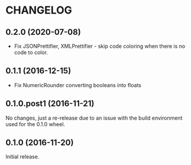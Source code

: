 # CHANGELOG

## 0.2.0 (2020-07-08)

 - Fix JSONPrettifier, XMLPrettifier - skip code coloring when there is no code to color.

## 0.1.1 (2016-12-15)

 - Fix NumericRounder converting booleans into floats

## 0.1.0.post1 (2016-11-21)

No changes, just a re-release due to an issue with the build environment used for the 0.1.0 wheel.

## 0.1.0 (2016-11-20)

Initial release.
